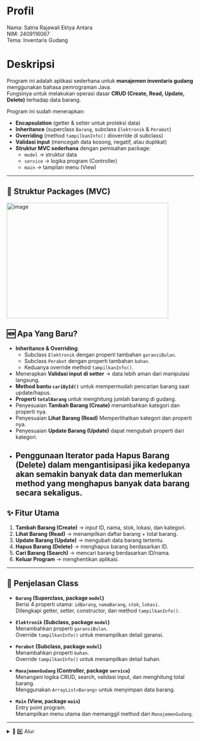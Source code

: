 # Profil
Nama: Satria Rajawali Ektya Antara\
NIM: 2409116067\
Tema: Inventaris Gudang

# Deskripsi
Program ini adalah aplikasi sederhana untuk **manajemen inventaris gudang** menggunakan bahasa pemrograman Java.  
Fungsinya untuk melakukan operasi dasar **CRUD (Create, Read, Update, Delete)** terhadap data barang.  

Program ini sudah menerapkan:
- **Encapsulation** (getter & setter untuk proteksi data)  
- **Inheritance** (superclass `Barang`, subclass `Elektronik` & `Perabot`)  
- **Overriding** (method `tampilkanInfo()` dioverride di subclass)  
- **Validasi input** (mencegah data kosong, negatif, atau duplikat)  
- **Struktur MVC sederhana** dengan pemisahan package:  
  - `model` → struktur data  
  - `service` → logika program (Controller)  
  - `main` → tampilan menu (View)

---

## 📂 Struktur Packages (MVC)
<img width="435" height="310" alt="image" src="https://github.com/user-attachments/assets/a8c5ea51-43d3-4ced-9c49-7e53f7d83468" />

## 🆕 Apa Yang Baru?
- **Inheritance & Overriding**:  
  - Subclass `Elektronik` dengan properti tambahan `garansiBulan`.  
  - Subclass `Perabot` dengan properti tambahan `bahan`.  
  - Keduanya override method `tampilkanInfo()`.  
- Menerapkan **Validasi input  di setter** → data lebih aman dari manipulasi langsung.  
- **Method bantu `cariById()`** untuk mempermudah pencarian barang saat update/hapus.  
- **Properti `totalBarang`** untuk menghitung jumlah barang di gudang.
- Penyesuaian **Tambah Barang (Create)** menambahkan kategori dan properti nya.   
- Penyesuaian **Lihat Barang (Read)** Memperlihatkan kategori dan properti nya. 
- Penyesuaian **Update Barang (Update)** dapat mengubah properti dari kategori.
- Penggunaan **Iterator pada Hapus Barang (Delete)** dalam mengantisipasi jika kedepanya akan semakin banyak data dan memerlukan method yang menghapus banyak data barang secara sekaligus.
  ---
## ✨ Fitur Utama
1. **Tambah Barang (Create)** → input ID, nama, stok, lokasi, dan kategori.  
2. **Lihat Barang (Read)** → menampilkan daftar barang + total barang.  
3. **Update Barang (Update)** → mengubah data barang tertentu.  
4. **Hapus Barang (Delete)** → menghapus barang berdasarkan ID.  
5. **Cari Barang (Search)** → mencari barang berdasarkan ID/nama.  
6. **Keluar Program** → menghentikan aplikasi.  
---

## 📂 Penjelasan Class
- **`Barang` (Superclass, package `model`)**  
  Berisi 4 properti utama: `idBarang`, `namaBarang`, `stok`, `lokasi`.  
  Dilengkapi getter, setter, constructor, dan method `tampilkanInfo()`.  

- **`Elektronik` (Subclass, package `model`)**  
  Menambahkan properti `garansiBulan`.  
  Override `tampilkanInfo()` untuk menampilkan detail garansi.  

- **`Perabot` (Subclass, package `model`)**  
  Menambahkan properti `bahan`.  
  Override `tampilkanInfo()` untuk menampilkan detail bahan.  

- **`ManajemenGudang` (Controller, package `service`)**  
  Menangani logika CRUD, search, validasi input, dan menghitung total barang.  
  Menggunakan `ArrayList<Barang>` untuk menyimpan data barang.  

- **`Main` (View, package `main`)**  
  Entry point program.  
  Menampilkan menu utama dan memanggil method dari `ManajemenGudang`.  
---

<details>
  <summary> 🌊 #️⃣ Alur </summary>

## Menu Awal
  <img width="359" height="292" alt="image" src="https://github.com/user-attachments/assets/90205372-8a02-4f58-907f-4ca622d43cee" /> 
<img width="377" height="237" alt="image" src="https://github.com/user-attachments/assets/8e6d4694-db16-4a06-acad-06db3fd8b241" /> 





Program dimulai dengan tampilan menu swicth case yang mempunyai validasi input user diminta menginput pilihan angka dari 1-6 untuk navigasi.

---
## 1 / Create
<img width="482" height="569" alt="image" src="https://github.com/user-attachments/assets/e0a19106-40d1-4b3d-ba6b-ae6d7ec8f94b" />
<img width="231" height="79" alt="image" src="https://github.com/user-attachments/assets/a67ecab7-3a0f-460b-a661-b689a85a5681" />

Pada awal pada awal menu create kita akan diperlihatkan daftar barang lalu user diminta memasukan id barang lalu sistem akan mengecek apakah id barang yang di input ini sudah ada di dalam daftar barang atau tidak kalo tidak maka akan lanjut untuk mengisi nama stok dan lokasi kalau sudah ada maka akan dikembalikan ke menu awal dengan pesan id sudah ada ada juga validasi yang mencegah user untuk mengisi id dengan spasi atau kosong.

<img width="353" height="307" alt="image" src="https://github.com/user-attachments/assets/364315bd-4343-484e-a760-19190bc0618d" />
  <img width="219" height="47" alt="image" src="https://github.com/user-attachments/assets/4aa27f2b-006a-4a3a-ac1b-a66bcb8f7c3a" /> 
  <img width="265" height="54" alt="image" src="https://github.com/user-attachments/assets/6567359c-dfca-4b77-9314-947c7c52a7c3" /> <br>
<img width="306" height="136" alt="image" src="https://github.com/user-attachments/assets/42487f9c-2303-44c0-9406-a34be607788c" />

jika id tidak ada dalam daftar barang maka user akan lanjut tahap pengisian data buat barang yaitu nama, stom dan, lokasi disini ada validasi yaitu validasi jika input kosong dan untuk stok ada validasi yang mencegah user untuk mengiput stok yang ber nilai negatif / koma.
    
---
## 2 / Read
<img width="432" height="594" alt="image" src="https://github.com/user-attachments/assets/d24bdb78-06be-41b9-9ddf-9f68e7df578d" />
<img width="207" height="63" alt="image" src="https://github.com/user-attachments/assets/854649c0-0943-4bca-83fc-19bb8254feaa" />


Disini tempat kita melihat daftar barang dan total barang.

---
## 3 / Update
<img width="504" height="491" alt="image" src="https://github.com/user-attachments/assets/e3d1f350-d476-41df-bef2-f1264c810d12" />
<img width="295" height="136" alt="image" src="https://github.com/user-attachments/assets/d682b910-e6eb-4e20-9fc3-a290d204fd67" />

Pada awal pada awal menu update kita akan diperlihatkan daftar barang lalu user diminta memasukan id barang lalu sistem akan mengecek apakah id barang ada di daftar barang atau tidak kalau ada nanti bakal ke tahap pengisian update baru kalau tidak user akan di kembalikan ke menu awal dengan pesan Barang dengan ID tersebut tidak ditemukan.

<img width="578" height="165" alt="image" src="https://github.com/user-attachments/assets/fe737f65-e23c-4861-9ba3-1265be5b67d6" />
<img width="269" height="49" alt="image" src="https://github.com/user-attachments/assets/af659082-c6d3-4c96-ba5b-aac58e0d6635" />
<img width="273" height="42" alt="image" src="https://github.com/user-attachments/assets/f920ccb0-131c-4168-a935-eed6feec0a77" />

Di tahap ini user diminta untuk mengisi data baru pada id yang ingin di ubah jika user tapi mengisi kosong/langsung enter maka data tidak akan berubah dan akan tetap sama seperti data lama, terdapat validasi juga disini pada stok agar user tidak bisa mengisi negatif atau koma 

---
## 4 / Delete
<img width="465" height="669" alt="image" src="https://github.com/user-attachments/assets/fd7a686a-05c8-495b-9950-8e0bbfb643fe" /> <br>         
<img width="439" height="463" alt="image" src="https://github.com/user-attachments/assets/a6e02bc7-f549-4d63-95dc-5350d87c2f1f" /> <img width="309" height="277" alt="image" src="https://github.com/user-attachments/assets/1f277fef-843c-45bd-95ae-b4425fba0f97" />



Setelah menampilkan daftar barang user diminta input id barang yang ingin dihapus dari daftar barang jika user mengisi id yang ada di daftar barang maka barang ttersebut akan di hapus dari daftar barang namun kalo user menginput sesuatu yang  id tidak ada di daftar barang user akan di kembalikan ke menu awal dengan pesan Barang tidak ditemukan.

---
## 5 / Search

<img width="382" height="248" alt="image" src="https://github.com/user-attachments/assets/d6605979-1d24-49cb-9f39-df421390ae89" /> <br>
<img width="358" height="276" alt="image" src="https://github.com/user-attachments/assets/47934252-d1d5-4844-ac92-0f9bce812573" />  <img width="377" height="171" alt="image" src="https://github.com/user-attachments/assets/66408e42-3f9d-4a60-a9da-a52655351fe9" /> <br>

<img width="345" height="93" alt="image" src="https://github.com/user-attachments/assets/07d1253c-9de6-4a39-a076-09400b90f10a" />


user diminta untuk memasukan keyword pencarian berdasarkan id/nama barang jika user meng input kosong maka user akan di kembalikan ke menu awal dengan pesan Kata kunci tidak boleh kosong. Namun jika user mengisi keyword maka sistem akan mencari barang di daftar barang yang di id / nama nya mengandung keyword dan mengembalikan hasilnya namun kalau tidak ditemukan barang yang mengandung keywoard sistem akan mengembalikan pesan barang tidak ditemukan.
 
---
## 6 / Exit
<img width="395" height="233" alt="image" src="https://github.com/user-attachments/assets/6cf874d8-7003-418b-a314-51ebff3f35ea" />

Keluar dari program.
</details>
